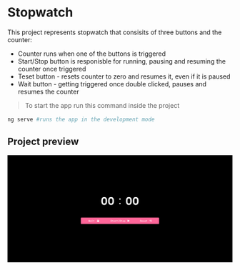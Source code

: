 # Stopwatch

This project represents stopwatch that consisits of three buttons and the counter:
  - Counter runs when one of the buttons is triggered
  - Start/Stop button is responisble for running, pausing and resuming the counter once triggered
  - Teset button - resets counter to zero and resumes it, even if it is paused
  - Wait button - getting triggered once double clicked, pauses and resumes the counter

> To start the app run this command inside the project

```bash
ng serve #runs the app in the development mode
```

## Project preview

![Preview image 1](https://github.com/Yevhenbk/stopwatch/blob/master/src/img/screen.stopwatch.png)
